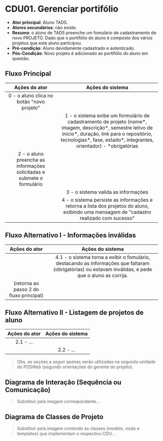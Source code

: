 # CDU01. Gerenciar portifólio 

- **Ator principal**: Aluno TADS.
- **Atores secundários**: não existe. 
- **Resumo**: o aluno de TADS preenche um fomulário de cadastramento de novo PROJETO. Dado que o portifólio do aluno é composto dos vários projetos que este aluno participou.
- **Pré-condição**: Aluno devidamente cadastrado e autenticado.
- **Pós-Condição**: Novo projeto é adicionado ao portifólio do aluno em questão.

## Fluxo Principal
| Ações do ator | Ações do sistema |
| :-----------: | :--------------: | 
| 0 - o aluno clica no botão "novo projeto" | |  
| | 1 - o sistema exibe um formulário de cadastramento de projeto (nome*, imagem, descrição*, semestre letivo de início*, duração, link para o repositório, tecnologias*, fase, estado*, integrantes, orientador) - *obrigatórias |
| 2 - o aluno preenche as informações solicitadas e submete o formulário | |
| | 3 - o sistema valida as informações |
| | 4 - o sistema persiste as informações e retorna a lista dos projetos do aluno, exibindo uma mensagem de "cadastro realizado com sucesso" | 

## Fluxo Alternativo I - Informações inválidas
| Ações do ator | Ações do sistema |
| :-----------: |:---------------: | 
| | 4.1 - o sistema torna a exibir o fomulário, destacando as informações que faltaram (obrigatórias) ou estavam inválidas, e pede que o aluno as corrija. |  
| (retorna ao passo 2 do fluxo principal) | |

## Fluxo Alternativo II - Listagem de projetos de aluno
| Ações do ator | Ações do sistema |
| :-----------------: | :-----------------: | 
| 2.1 - ... | |  
| | 2.2 - ... |  

> Obs. as seções a seguir apenas serão utilizadas na segunda unidade do PDSWeb (segundo orientações do gerente do projeto).

## Diagrama de Interação (Sequência ou Comunicação)

> Substituir pela imagem correspondente...

## Diagrama de Classes de Projeto

> Substituir pela imagem contendo as classes (modelo, visão e templates) que implementam o respectivo CDU...